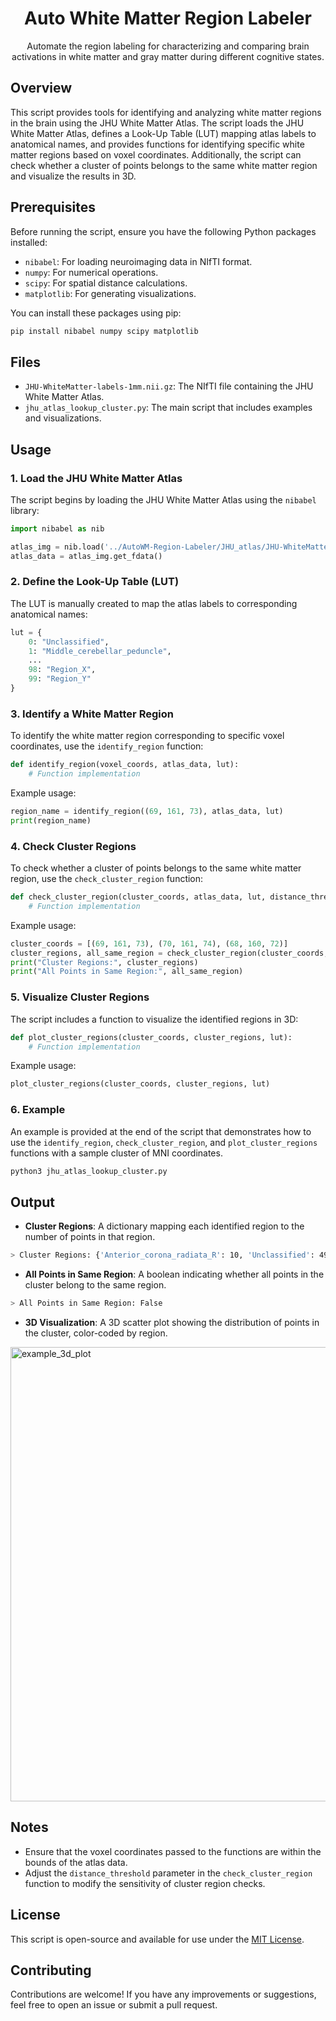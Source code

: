 <h1 align="center">
  Auto White Matter Region Labeler
</h1>

<p align="center">
Automate the region labeling for characterizing and comparing brain activations in white matter and gray matter during different cognitive states.
</p>

## Overview

This script provides tools for identifying and analyzing white matter regions in the brain using the JHU White Matter Atlas. The script loads the JHU White Matter Atlas, defines a Look-Up Table (LUT) mapping atlas labels to anatomical names, and provides functions for identifying specific white matter regions based on voxel coordinates. Additionally, the script can check whether a cluster of points belongs to the same white matter region and visualize the results in 3D.

## Prerequisites

Before running the script, ensure you have the following Python packages installed:

- `nibabel`: For loading neuroimaging data in NIfTI format.
- `numpy`: For numerical operations.
- `scipy`: For spatial distance calculations.
- `matplotlib`: For generating visualizations.

You can install these packages using pip:

```bash
pip install nibabel numpy scipy matplotlib
```

## Files

- `JHU-WhiteMatter-labels-1mm.nii.gz`: The NIfTI file containing the JHU White Matter Atlas.
- `jhu_atlas_lookup_cluster.py`: The main script that includes examples and visualizations.

## Usage

### 1. Load the JHU White Matter Atlas

The script begins by loading the JHU White Matter Atlas using the `nibabel` library:

```python
import nibabel as nib

atlas_img = nib.load('../AutoWM-Region-Labeler/JHU_atlas/JHU-WhiteMatter-labels-1mm.nii.gz')
atlas_data = atlas_img.get_fdata()
```

### 2. Define the Look-Up Table (LUT)

The LUT is manually created to map the atlas labels to corresponding anatomical names:

```python
lut = {
    0: "Unclassified",
    1: "Middle_cerebellar_peduncle",
    ...
    98: "Region_X",
    99: "Region_Y"
}
```

### 3. Identify a White Matter Region

To identify the white matter region corresponding to specific voxel coordinates, use the `identify_region` function:

```python
def identify_region(voxel_coords, atlas_data, lut):
    # Function implementation
```

Example usage:

```python
region_name = identify_region((69, 161, 73), atlas_data, lut)
print(region_name)
```

### 4. Check Cluster Regions

To check whether a cluster of points belongs to the same white matter region, use the `check_cluster_region` function:

```python
def check_cluster_region(cluster_coords, atlas_data, lut, distance_threshold=5):
    # Function implementation
```

Example usage:

```python
cluster_coords = [(69, 161, 73), (70, 161, 74), (68, 160, 72)]
cluster_regions, all_same_region = check_cluster_region(cluster_coords, atlas_data, lut)
print("Cluster Regions:", cluster_regions)
print("All Points in Same Region:", all_same_region)
```

### 5. Visualize Cluster Regions

The script includes a function to visualize the identified regions in 3D:

```python
def plot_cluster_regions(cluster_coords, cluster_regions, lut):
    # Function implementation
```

Example usage:

```python
plot_cluster_regions(cluster_coords, cluster_regions, lut)
```

### 6. Example

An example is provided at the end of the script that demonstrates how to use the `identify_region`, `check_cluster_region`, and `plot_cluster_regions` functions with a sample cluster of MNI coordinates.

```bash
python3 jhu_atlas_lookup_cluster.py
```

## Output

- **Cluster Regions**: A dictionary mapping each identified region to the number of points in that region.

```bash
> Cluster Regions: {'Anterior_corona_radiata_R': 10, 'Unclassified': 49, 'Genu_of_corpus_callosum': 1}
```

- **All Points in Same Region**: A boolean indicating whether all points in the cluster belong to the same region.

```bash
> All Points in Same Region: False
```

- **3D Visualization**: A 3D scatter plot showing the distribution of points in the cluster, color-coded by region.

<img width="727" alt="example_3d_plot" src="https://github.com/user-attachments/assets/76e7a2f4-c60d-4053-b3d6-6b3183868ea6">

## Notes

- Ensure that the voxel coordinates passed to the functions are within the bounds of the atlas data.
- Adjust the `distance_threshold` parameter in the `check_cluster_region` function to modify the sensitivity of cluster region checks.

## License

This script is open-source and available for use under the [MIT License](LICENSE).

## Contributing

Contributions are welcome! If you have any improvements or suggestions, feel free to open an issue or submit a pull request.

